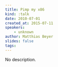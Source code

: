 ```yaml
---
title: Pimp my x86
kind: :talk
date: 2010-07-01
created_at: 2015-07-11
speakers:
    - unknown
author: Matthias Beyer
slides: false
tags:
---
```


No description.
